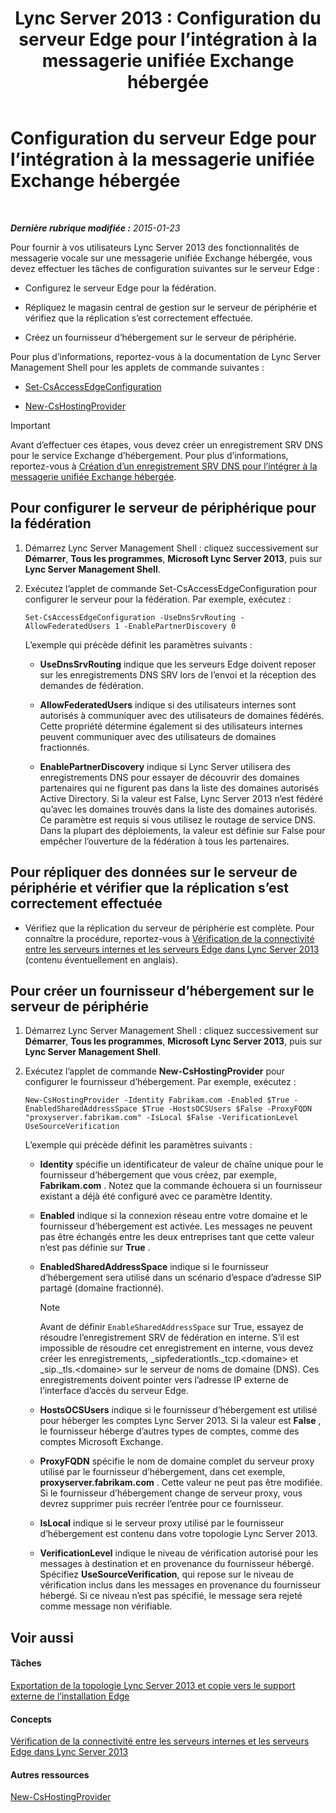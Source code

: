﻿---
title: 'Lync Server 2013 : Configuration du serveur Edge pour l’intégration à la messagerie unifiée Exchange hébergée'
TOCTitle: Configuration du serveur Edge pour l’intégration à la messagerie unifiée Exchange hébergée
ms:assetid: ede3f2f9-f412-418e-a705-8d8ec98176c5
ms:mtpsurl: https://technet.microsoft.com/fr-fr/library/Gg399075(v=OCS.15)
ms:contentKeyID: 49299281
ms.date: 05/20/2016
mtps_version: v=OCS.15
ms.translationtype: HT
---

# Configuration du serveur Edge pour l’intégration à la messagerie unifiée Exchange hébergée

 

_**Dernière rubrique modifiée :** 2015-01-23_

Pour fournir à vos utilisateurs Lync Server 2013 des fonctionnalités de messagerie vocale sur une messagerie unifiée Exchange hébergée, vous devez effectuer les tâches de configuration suivantes sur le serveur Edge :

  - Configurez le serveur Edge pour la fédération.

  - Répliquez le magasin central de gestion sur le serveur de périphérie et vérifiez que la réplication s’est correctement effectuée.

  - Créez un fournisseur d’hébergement sur le serveur de périphérie.

Pour plus d’informations, reportez-vous à la documentation de Lync Server Management Shell pour les applets de commande suivantes :

  - [Set-CsAccessEdgeConfiguration](https://docs.microsoft.com/en-us/powershell/module/skype/Set-CsAccessEdgeConfiguration)

  - [New-CsHostingProvider](https://docs.microsoft.com/en-us/powershell/module/skype/New-CsHostingProvider)

> [!important]  
> Avant d’effectuer ces étapes, vous devez créer un enregistrement SRV DNS pour le service Exchange d’hébergement. Pour plus d’informations, reportez-vous à <a href="lync-server-2013-create-a-dns-srv-record-for-integration-with-hosted-exchange-um.md">Création d’un enregistrement SRV DNS pour l’intégrer à la messagerie unifiée Exchange hébergée</a>.

## Pour configurer le serveur de périphérique pour la fédération

1.  Démarrez Lync Server Management Shell : cliquez successivement sur **Démarrer**, **Tous les programmes**, **Microsoft Lync Server 2013**, puis sur **Lync Server Management Shell**.

2.  Exécutez l’applet de commande Set-CsAccessEdgeConfiguration pour configurer le serveur pour la fédération. Par exemple, exécutez :
    
        Set-CsAccessEdgeConfiguration -UseDnsSrvRouting -AllowFederatedUsers 1 -EnablePartnerDiscovery 0
    
    L’exemple qui précède définit les paramètres suivants :
    
      - **UseDnsSrvRouting** indique que les serveurs Edge doivent reposer sur les enregistrements DNS SRV lors de l’envoi et la réception des demandes de fédération.
    
      - **AllowFederatedUsers** indique si des utilisateurs internes sont autorisés à communiquer avec des utilisateurs de domaines fédérés. Cette propriété détermine également si des utilisateurs internes peuvent communiquer avec des utilisateurs de domaines fractionnés.
    
      - **EnablePartnerDiscovery** indique si Lync Server utilisera des enregistrements DNS pour essayer de découvrir des domaines partenaires qui ne figurent pas dans la liste des domaines autorisés Active Directory. Si la valeur est False, Lync Server 2013 n’est fédéré qu’avec les domaines trouvés dans la liste des domaines autorisés. Ce paramètre est requis si vous utilisez le routage de service DNS. Dans la plupart des déploiements, la valeur est définie sur False pour empêcher l’ouverture de la fédération à tous les partenaires.

## Pour répliquer des données sur le serveur de périphérie et vérifier que la réplication s’est correctement effectuée

  - Vérifiez que la réplication du serveur de périphérie est complète. Pour connaître la procédure, reportez-vous à [Vérification de la connectivité entre les serveurs internes et les serveurs Edge dans Lync Server 2013](lync-server-2013-verify-connectivity-between-internal-servers-and-edge-servers.md) (contenu éventuellement en anglais).

## Pour créer un fournisseur d’hébergement sur le serveur de périphérie

1.  Démarrez Lync Server Management Shell : cliquez successivement sur **Démarrer**, **Tous les programmes**, **Microsoft Lync Server 2013**, puis sur **Lync Server Management Shell**.

2.  Exécutez l’applet de commande **New-CsHostingProvider** pour configurer le fournisseur d’hébergement. Par exemple, exécutez :
    
        New-CsHostingProvider -Identity Fabrikam.com -Enabled $True -EnabledSharedAddressSpace $True -HostsOCSUsers $False -ProxyFQDN "proxyserver.fabrikam.com" -IsLocal $False -VerificationLevel UseSourceVerification
    
    L’exemple qui précède définit les paramètres suivants :
    
      - **Identity** spécifie un identificateur de valeur de chaîne unique pour le fournisseur d’hébergement que vous créez, par exemple, **Fabrikam.com** . Notez que la commande échouera si un fournisseur existant a déjà été configuré avec ce paramètre Identity.
    
      - **Enabled** indique si la connexion réseau entre votre domaine et le fournisseur d’hébergement est activée. Les messages ne peuvent pas être échangés entre les deux entreprises tant que cette valeur n’est pas définie sur **True** .
    
      - **EnabledSharedAddressSpace** indique si le fournisseur d’hébergement sera utilisé dans un scénario d’espace d’adresse SIP partagé (domaine fractionné).
        
        > [!note]  
        > Avant de définir <code>EnableSharedAddressSpace</code> sur True, essayez de résoudre l’enregistrement SRV de fédération en interne. S’il est impossible de résoudre cet enregistrement en interne, vous devez créer les enregistrements, _sipfederationtls._tcp.&lt;domaine&gt; et _sip._tls.&lt;domaine&gt; sur le serveur de noms de domaine (DNS). Ces enregistrements doivent pointer vers l’adresse IP externe de l’interface d’accès du serveur Edge.    
      - **HostsOCSUsers** indique si le fournisseur d’hébergement est utilisé pour héberger les comptes Lync Server 2013. Si la valeur est **False** , le fournisseur héberge d’autres types de comptes, comme des comptes Microsoft Exchange.
    
      - **ProxyFQDN** spécifie le nom de domaine complet du serveur proxy utilisé par le fournisseur d’hébergement, dans cet exemple, **proxyserver.fabrikam.com** . Cette valeur ne peut pas être modifiée. Si le fournisseur d’hébergement change de serveur proxy, vous devrez supprimer puis recréer l’entrée pour ce fournisseur.
    
      - **IsLocal** indique si le serveur proxy utilisé par le fournisseur d’hébergement est contenu dans votre topologie Lync Server 2013.
    
      - **VerificationLevel** indique le niveau de vérification autorisé pour les messages à destination et en provenance du fournisseur hébergé. Spécifiez **UseSourceVerification**, qui repose sur le niveau de vérification inclus dans les messages en provenance du fournisseur hébergé. Si ce niveau n’est pas spécifié, le message sera rejeté comme message non vérifiable.

## Voir aussi

#### Tâches

[Exportation de la topologie Lync Server 2013 et copie vers le support externe de l’installation Edge](lync-server-2013-export-your-topology-and-copy-it-to-external-media-for-edge-installation.md)  

#### Concepts

[Vérification de la connectivité entre les serveurs internes et les serveurs Edge dans Lync Server 2013](lync-server-2013-verify-connectivity-between-internal-servers-and-edge-servers.md)  

#### Autres ressources

[New-CsHostingProvider](https://docs.microsoft.com/en-us/powershell/module/skype/New-CsHostingProvider)

